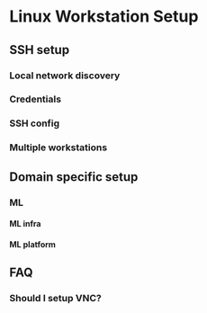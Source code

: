 # Linux Workstation Setup

## SSH setup

### Local network discovery

### Credentials

### SSH config

### Multiple workstations

## Domain specific setup

### ML

#### ML infra

#### ML platform

## FAQ

### Should I setup VNC?

